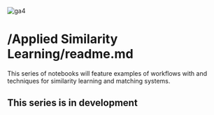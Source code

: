 ![ga4](https://www.google-analytics.com/collect?v=2&tid=G-6VDTYWLKX6&cid=1&en=page_view&sid=1&dl=statmike%2Fvertex-ai-mlops%2FApplied+Similarity+Learning&dt=readme.md)

# /Applied Similarity Learning/readme.md

This series of notebooks will feature examples of workflows with and techniques for similarity learning and matching systems.

## This series is in development